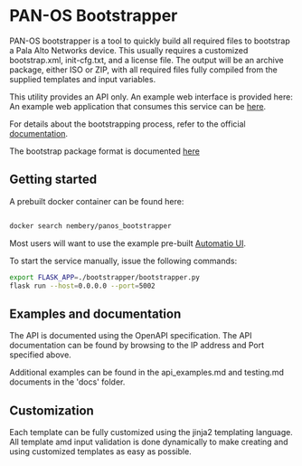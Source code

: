 # PAN-OS Bootstrapper

PAN-OS bootstrapper is a tool to quickly build all required files to bootstrap
a Pala Alto Networks device. This usually requires a customized bootstrap.xml, init-cfg.txt, and 
a license file. The output will be an archive package, either ISO or ZIP, with all required files fully compiled
from the supplied templates and input variables. 

This utility provides an API only. An example web interface is provided here: An example web application that consumes 
this service can be [here](https://github.com/PaloAltoNetworks/panos-bootstrapper-ui).

For details about the bootstrapping process, refer to the official 
[documentation](https://www.paloaltonetworks.com/documentation/71/pan-os/newfeaturesguide/management-features/bootstrapping-firewalls-for-rapid-deployment.html).

The bootstrap package format is documented [here](https://www.paloaltonetworks.com/documentation/71/virtualization/virtualization/bootstrap-the-vm-series-firewall/prepare-the-bootstrap-package)


## Getting started

A prebuilt docker container can be found here:

```bash

docker search nembery/panos_bootstrapper

```

Most users will want to use the example pre-built
 [Automatio UI](https://github.com/PaloAltoNetworks/panos-bootstrapper-ui).

To start the service manually, issue the following commands:

```bash
export FLASK_APP=./bootstrapper/bootstrapper.py
flask run --host=0.0.0.0 --port=5002
```

## Examples and documentation

The API is documented using the OpenAPI specification. The 
API documentation can be found by browsing to the IP address and Port specified above. 

Additional examples can be found in the api_examples.md and testing.md documents in the 'docs' folder.


## Customization

Each template can be fully customized using the jinja2 templating language. All 
template amd input validation is done dynamically to make creating and using customized
templates as easy as possible. 
